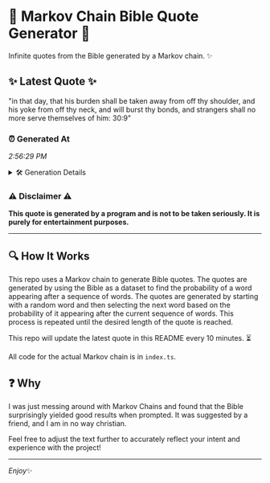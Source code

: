# 📖 Markov Chain Bible Quote Generator 📖

Infinite quotes from the Bible generated by a Markov chain. ✨

## ✨ Latest Quote ✨
"in that day, that his burden shall be taken away from off thy shoulder, and his yoke from off thy neck, and will burst thy bonds, and strangers shall no more serve themselves of him: 30:9"

### ⏰ Generated At
*2:56:29 PM*

<details>
    <summary>🛠️ Generation Details</summary>
    <p>
        <strong>🌱 Seed:</strong> in<br>
        <strong>🔄 Iterations:</strong> 35<br>
        <strong>📜 Context History:</strong><br>[ in ]: that<br>[ in, that ]: day,<br>[ in, that, day, ]: that<br>[ in, that, day,, that ]: his<br>[ in, that, day,, that, his ]: burden<br>[ in, that, day,, that, his, burden ]: shall<br>[ that, day,, that, his, burden, shall ]: be<br>[ day,, that, his, burden, shall, be ]: taken<br>[ that, his, burden, shall, be, taken ]: away<br>[ his, burden, shall, be, taken, away ]: from<br>[ burden, shall, be, taken, away, from ]: off<br>[ shall, be, taken, away, from, off ]: thy<br>[ be, taken, away, from, off, thy ]: shoulder,<br>[ taken, away, from, off, thy, shoulder, ]: and<br>[ away, from, off, thy, shoulder,, and ]: his<br>[ from, off, thy, shoulder,, and, his ]: yoke<br>[ off, thy, shoulder,, and, his, yoke ]: from<br>[ thy, shoulder,, and, his, yoke, from ]: off<br>[ shoulder,, and, his, yoke, from, off ]: thy<br>[ and, his, yoke, from, off, thy ]: neck,<br>[ his, yoke, from, off, thy, neck, ]: and<br>[ yoke, from, off, thy, neck,, and ]: will<br>[ from, off, thy, neck,, and, will ]: burst<br>[ off, thy, neck,, and, will, burst ]: thy<br>[ thy, neck,, and, will, burst, thy ]: bonds,<br>[ neck,, and, will, burst, thy, bonds, ]: and<br>[ and, will, burst, thy, bonds,, and ]: strangers<br>[ will, burst, thy, bonds,, and, strangers ]: shall<br>[ burst, thy, bonds,, and, strangers, shall ]: no<br>[ thy, bonds,, and, strangers, shall, no ]: more<br>[ bonds,, and, strangers, shall, no, more ]: serve<br>[ and, strangers, shall, no, more, serve ]: themselves<br>[ strangers, shall, no, more, serve, themselves ]: of<br>[ shall, no, more, serve, themselves, of ]: him:<br>[ no, more, serve, themselves, of, him: ]: 30:9<br>
    </p>
</details>

### ⚠️ Disclaimer ⚠️
**This quote is generated by a program and is not to be taken seriously. It is purely for entertainment purposes.**

---

## 🔍 How It Works

This repo uses a Markov chain to generate Bible quotes. The quotes are generated by using the Bible as a dataset to find the probability of a word appearing after a sequence of words. The quotes are generated by starting with a random word and then selecting the next word based on the probability of it appearing after the current sequence of words. This process is repeated until the desired length of the quote is reached.

This repo will update the latest quote in this README every 10 minutes. ⏳

All code for the actual Markov chain is in `index.ts`.

## ❓ Why

I was just messing around with Markov Chains and found that the Bible surprisingly yielded good results when prompted. 
It was suggested by a friend, and I am in no way christian.

Feel free to adjust the text further to accurately reflect your intent and experience with the project!

---

*Enjoy*✨
